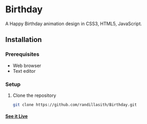 # Birthday

A Happy Birthday animation design in CSS3, HTML5, JavaScript.

## Installation

### Prerequisites
- Web browser
- Text editor

### Setup
1. Clone the repository
   ```bash
   git clone https://github.com/randillasith/Birthday.git
   
#### [See it Live](https://randillasith.github.io/Birthday/)

